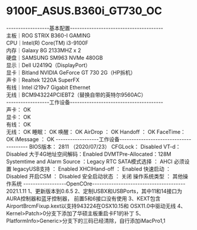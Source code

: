 # 9100F_ASUS.B360i_GT730_OC

------------------基本配置---------------------------------------  
主板｜ROG STRIX B360-I GAMING  
CPU｜Intel(R) Core(TM) i3-9100F  
内存｜Galaxy 8G 2133MHZ x 2  
硬盘｜SAMSUNG SM963 NVMe 480GB  
显示｜Dell U2419Q（DisplayPort）  
显卡｜Bitland NVIDIA GeForce GT 730 2G（HP拆机）  
声卡｜Realtek 1220A SuperFX  
有线｜Intel i219v7 Gigabit Ethernet  
无线｜BCM943224PCIEBT2（替换自带的英特尔9560AC）   
------------------工作设备---------------------------------------  
声卡：		                     OK  
显卡：		                     OK  
有线：		                     OK  
无线：		                     OK
睡眠：		                     OK
唤醒：		                     OK
AirDrop ：	                  OK
Handoff ：	                  OK
FaceTime：                 	OK
iMessage ：	                OK
------------------工作设备---------------------------------------
BIOS版本：	2811 （2020/07/23）
CFGLock：	Disabled
VT-d： 		Disabled
大于4G地址空间解码：Enabled
DVMTPre-Allocated：128M
Systemtime and Alarm Source ：Legacy RTC
SATA模式选择 ：	AHCI 必须设置
legacyUSB支持 ：	Enabled
XHCIHand-off ：	Enabled
快速启动 ：	Disabled
开启CSM ：	Disabled
安全启动状态 ：	关闭
操作系统类型 ：	其他操作系统
------------------OpenCOre---------------------------------------
2021.1.11
1、更新版本到0.6.5
2、定制USBX和USBPorts，其中11和14接口为AURA控制器和蓝牙控制器，
前置5和6接口没有使用
3、KEXT包含AirportBrcmFixup.kext以支持943224在OSX10.15和
OSX11.0中驱动无线
4、Kernel>Patch>0分支下添加了华硕主板重启卡F1的补丁
5、PlatformInfo>Generic>分支下的三码已经清除，自行添加iMacPro1,1
